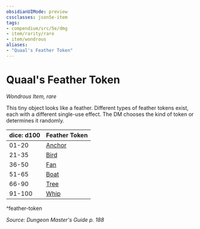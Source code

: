 ```yaml
---
obsidianUIMode: preview
cssclasses: json5e-item
tags:
- compendium/src/5e/dmg
- item/rarity/rare
- item/wondrous
aliases: 
- "Quaal's Feather Token"
---
```

# Quaal's Feather Token
*Wondrous Item, rare*  


This tiny object looks like a feather. Different types of feather tokens exist, each with a different single-use effect. The DM chooses the kind of token or determines it randomly.

| dice: d100 | Feather Token |
|------------|---------------|
| 01-20 | [Anchor](compendium/items/quaals-feather-token-anchor.md) |
| 21-35 | [Bird](compendium/items/quaals-feather-token-bird.md) |
| 36-50 | [Fan](compendium/items/quaals-feather-token-fan.md) |
| 51-65 | [Boat](compendium/items/quaals-feather-token-swan-boat.md) |
| 66-90 | [Tree](compendium/items/quaals-feather-token-tree.md) |
| 91-100 | [Whip](compendium/items/quaals-feather-token-whip.md) |
^feather-token

*Source: Dungeon Master's Guide p. 188*